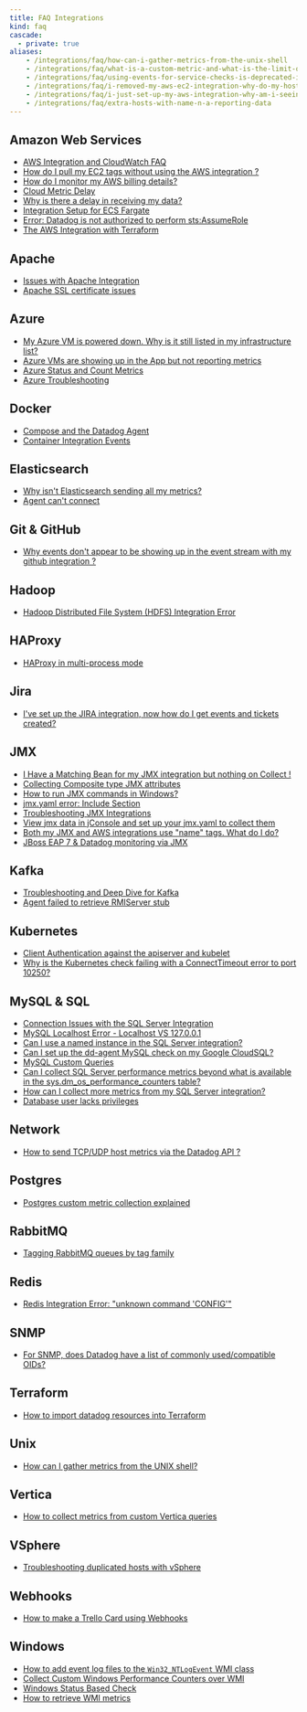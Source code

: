 ```yaml
---
title: FAQ Integrations
kind: faq
cascade: 
  - private: true
aliases:
    - /integrations/faq/how-can-i-gather-metrics-from-the-unix-shell
    - /integrations/faq/what-is-a-custom-metric-and-what-is-the-limit-on-the-number-of-custom-metrics-i-can-have
    - /integrations/faq/using-events-for-service-checks-is-deprecated-in-favor-of-monitors
    - /integrations/faq/i-removed-my-aws-ec2-integration-why-do-my-hosts-still-have-aws-tags
    - /integrations/faq/i-just-set-up-my-aws-integration-why-am-i-seeing-duplicate-hosts
    - /integrations/faq/extra-hosts-with-name-n-a-reporting-data
---
```


## Amazon Web Services

* [AWS Integration and CloudWatch FAQ][1]
* [How do I pull my EC2 tags without using the AWS integration ?][2]
* [How do I monitor my AWS billing details?][3]
* [Cloud Metric Delay][4]
* [Why is there a delay in receiving my data?][5]
* [Integration Setup for ECS Fargate][6]
* [Error: Datadog is not authorized to perform sts:AssumeRole][7]
* [The AWS Integration with Terraform][8]

## Apache

* [Issues with Apache Integration][9]
* [Apache SSL certificate issues][10]

## Azure

* [My Azure VM is powered down. Why is it still listed in my infrastructure list?][11]
* [Azure VMs are showing up in the App but not reporting metrics][12]
* [Azure Status and Count Metrics][13]
* [Azure Troubleshooting][14]

## Docker

* [Compose and the Datadog Agent][15]
* [Container Integration Events][16]

## Elasticsearch

* [Why isn't Elasticsearch sending all my metrics?][17]
* [Agent can't connect][18]

## Git & GitHub

* [Why events don't appear to be showing up in the event stream with my github integration ?][19]

## Hadoop

* [Hadoop Distributed File System (HDFS) Integration Error][20]

## HAProxy

* [HAProxy in multi-process mode][21]

## Jira

* [I've set up the JIRA integration, now how do I get events and tickets created?][22]

## JMX

* [I Have a Matching Bean for my JMX integration but nothing on Collect !][23]
* [Collecting Composite type JMX attributes][24]
* [How to run JMX commands in Windows?][25]
* [jmx.yaml error: Include Section][26]
* [Troubleshooting JMX Integrations][27]
* [View jmx data in jConsole and set up your jmx.yaml to collect them][28]
* [Both my JMX and AWS integrations use "name" tags. What do I do?][29]
* [JBoss EAP 7 & Datadog monitoring via JMX][30]

## Kafka

* [Troubleshooting and Deep Dive for Kafka][31]
* [Agent failed to retrieve RMIServer stub][32]

## Kubernetes

* [Client Authentication against the apiserver and kubelet][34]
* [Why is the Kubernetes check failing with a ConnectTimeout error to port 10250?][35]

## MySQL & SQL

* [Connection Issues with the SQL Server Integration][36]
* [MySQL Localhost Error - Localhost VS 127.0.0.1][37]
* [Can I use a named instance in the SQL Server integration?][38]
* [Can I set up the dd-agent MySQL check on my Google CloudSQL?][39]
* [MySQL Custom Queries][40]
* [Can I collect SQL Server performance metrics beyond what is available in the sys.dm_os_performance_counters table?][41]
* [How can I collect more metrics from my SQL Server integration?][42]
* [Database user lacks privileges][43]

## Network

* [How to send TCP/UDP host metrics via the Datadog API ?][44]

## Postgres

* [Postgres custom metric collection explained][45]

## RabbitMQ

* [Tagging RabbitMQ queues by tag family][46]

## Redis

* [Redis Integration Error: "unknown command 'CONFIG'"][47]

## SNMP

* [For SNMP, does Datadog have a list of commonly used/compatible OIDs?  ][48]

## Terraform

* [How to import datadog resources into Terraform][49]

## Unix

* [How can I gather metrics from the UNIX shell?][50]

## Vertica

* [How to collect metrics from custom Vertica queries][51]

## VSphere

* [Troubleshooting duplicated hosts with vSphere][52]

## Webhooks

* [How to make a Trello Card using Webhooks][53]

## Windows

* [How to add event log files to the `Win32_NTLogEvent` WMI class][54]
* [Collect Custom Windows Performance Counters over WMI][55]
* [Windows Status Based Check][56]
* [How to retrieve WMI metrics][57]

[1]: /integrations/faq/aws-integration-and-cloudwatch-faq/
[2]: /integrations/faq/how-do-i-pull-my-ec2-tags-without-using-the-aws-integration/
[3]: /integrations/faq/how-do-i-monitor-my-aws-billing-details/
[4]: /integrations/faq/cloud-metric-delay/
[5]: /integrations/faq/why-is-there-a-delay-in-receiving-my-data/
[6]: /integrations/faq/integration-setup-ecs-fargate/
[7]: /integrations/faq/error-datadog-not-authorized-sts-assume-role/
[8]: /integrations/faq/aws-integration-with-terraform/
[9]: /integrations/faq/issues-with-apache-integration/
[10]: /integrations/faq/apache-ssl-certificate-issues/
[11]: /integrations/faq/my-azure-vm-is-powered-down-why-is-it-still-listed-in-my-infrastructure-list/
[12]: /integrations/faq/azure-vms-are-showing-up-in-the-app-but-not-reporting-metrics/
[13]: /integrations/faq/azure-status-metric/
[14]: /integrations/faq/azure-troubleshooting/
[15]: /integrations/faq/compose-and-the-datadog-agent/
[16]: /integrations/faq/container-integration-event/
[17]: /integrations/faq/why-isn-t-elasticsearch-sending-all-my-metrics/
[18]: /integrations/faq/elastic-agent-can-t-connect/
[19]: /integrations/faq/why-events-don-t-appear-to-be-showing-up-in-the-event-stream-with-my-github-integration/
[20]: /integrations/faq/hadoop-distributed-file-system-hdfs-integration-error/
[21]: /integrations/faq/haproxy-multi-process/
[22]: /integrations/faq/i-ve-set-up-the-jira-integration-now-how-do-i-get-events-and-tickets-created/
[23]: /integrations/faq/i-have-a-matching-bean-for-my-jmx-integration-but-nothing-on-collect/
[24]: /integrations/faq/collecting-composite-type-jmx-attributes/
[25]: /integrations/faq/how-to-run-jmx-commands-in-windows/
[26]: /integrations/faq/jmx-yaml-error-include-section/
[27]: /integrations/faq/troubleshooting-jmx-integrations/
[28]: /integrations/faq/view-jmx-data-in-jconsole-and-set-up-your-jmx-yaml-to-collect-them/
[29]: /integrations/faq/both-my-jmx-and-aws-integrations-use-name-tags-what-do-i-do/
[30]: /integrations/faq/jboss-eap-7-datadog-monitoring-via-jmx/
[31]: /integrations/faq/troubleshooting-and-deep-dive-for-kafka/
[32]: /integrations/faq/agent-failed-to-retrieve-rmierver-stub/
[33]: /integrations/faq/can-i-install-the-agent-on-my-kubernetes-master-node-s/
[34]: /integrations/faq/client-authentication-against-the-apiserver-and-kubelet/
[35]: /integrations/faq/why-is-the-kubernetes-check-failing-with-a-connecttimeout-error-to-port-10250/
[36]: /integrations/faq/connection-issues-with-the-sql-server-integration/
[37]: /integrations/faq/mysql-localhost-error-localhost-vs-127-0-0-1/
[38]: /integrations/faq/can-i-use-a-named-instance-in-the-sql-server-integration/
[39]: /integrations/faq/can-i-set-up-the-dd-agent-mysql-check-on-my-google-cloudsql/
[40]: /integrations/faq/how-to-collect-metrics-from-custom-mysql-queries/
[41]: /integrations/faq/can-i-collect-sql-server-performance-metrics-beyond-what-is-available-in-the-sys-dm-os-performance-counters-table-try-wmi/
[42]: /integrations/faq/how-can-i-collect-more-metrics-from-my-sql-server-integration/
[43]: /integrations/faq/database-user-lacks-privileges/
[44]: /integrations/faq/how-to-send-tcp-udp-host-metrics-via-the-datadog-api/
[45]: /integrations/faq/postgres-custom-metric-collection-explained/
[46]: /integrations/faq/tagging-rabbitmq-queues-by-tag-family/
[47]: /integrations/faq/redis-integration-error-unknown-command-config/
[48]: /integrations/faq/for-snmp-does-datadog-have-a-list-of-commonly-used-compatible-oids/
[49]: /integrations/faq/how-to-import-datadog-resources-into-terraform/
[50]: https://github.com/DataDog/Miscellany/tree/master/custom_check_shell
[51]: /integrations/faq/how-to-collect-metrics-from-custom-vertica-queries/
[52]: /integrations/faq/troubleshooting-duplicated-hosts-with-vsphere/
[53]: /integrations/faq/how-to-make-trello-card-using-webhooks/
[54]: /integrations/faq/how-to-add-event-log-files-to-the-win32-ntlogevent-wmi-class/
[55]: /integrations/faq/collect-custom-windows-performance-counters-over-wmi/
[56]: /integrations/faq/windows-status-based-check/
[57]: /integrations/faq/how-to-retrieve-wmi-metrics/
